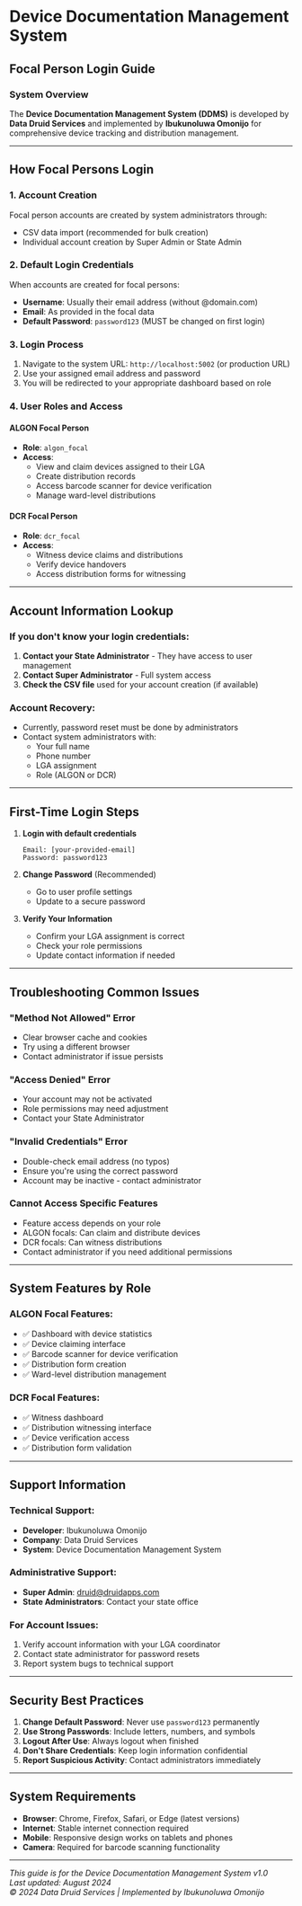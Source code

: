 # Device Documentation Management System
## Focal Person Login Guide

### System Overview
The **Device Documentation Management System (DDMS)** is developed by **Data Druid Services** and implemented by **Ibukunoluwa Omonijo** for comprehensive device tracking and distribution management.

---

## How Focal Persons Login

### 1. **Account Creation**
Focal person accounts are created by system administrators through:
- CSV data import (recommended for bulk creation)
- Individual account creation by Super Admin or State Admin

### 2. **Default Login Credentials**
When accounts are created for focal persons:
- **Username**: Usually their email address (without @domain.com)
- **Email**: As provided in the focal data
- **Default Password**: `password123` (MUST be changed on first login)

### 3. **Login Process**
1. Navigate to the system URL: `http://localhost:5002` (or production URL)
2. Use your assigned email address and password
3. You will be redirected to your appropriate dashboard based on role

### 4. **User Roles and Access**

#### **ALGON Focal Person**
- **Role**: `algon_focal`
- **Access**: 
  - View and claim devices assigned to their LGA
  - Create distribution records
  - Access barcode scanner for device verification
  - Manage ward-level distributions

#### **DCR Focal Person** 
- **Role**: `dcr_focal`
- **Access**:
  - Witness device claims and distributions
  - Verify device handovers
  - Access distribution forms for witnessing

---

## Account Information Lookup

### If you don't know your login credentials:

1. **Contact your State Administrator** - They have access to user management
2. **Contact Super Administrator** - Full system access
3. **Check the CSV file** used for your account creation (if available)

### Account Recovery:
- Currently, password reset must be done by administrators
- Contact system administrators with:
  - Your full name
  - Phone number
  - LGA assignment
  - Role (ALGON or DCR)

---

## First-Time Login Steps

1. **Login with default credentials**
   ```
   Email: [your-provided-email]
   Password: password123
   ```

2. **Change Password** (Recommended)
   - Go to user profile settings
   - Update to a secure password

3. **Verify Your Information**
   - Confirm your LGA assignment is correct
   - Check your role permissions
   - Update contact information if needed

---

## Troubleshooting Common Issues

### **"Method Not Allowed" Error**
- Clear browser cache and cookies
- Try using a different browser
- Contact administrator if issue persists

### **"Access Denied" Error**
- Your account may not be activated
- Role permissions may need adjustment
- Contact your State Administrator

### **"Invalid Credentials" Error**
- Double-check email address (no typos)
- Ensure you're using the correct password
- Account may be inactive - contact administrator

### **Cannot Access Specific Features**
- Feature access depends on your role
- ALGON focals: Can claim and distribute devices
- DCR focals: Can witness distributions
- Contact administrator if you need additional permissions

---

## System Features by Role

### **ALGON Focal Features:**
- ✅ Dashboard with device statistics
- ✅ Device claiming interface
- ✅ Barcode scanner for device verification
- ✅ Distribution form creation
- ✅ Ward-level distribution management

### **DCR Focal Features:**
- ✅ Witness dashboard
- ✅ Distribution witnessing interface
- ✅ Device verification access
- ✅ Distribution form validation

---

## Support Information

### **Technical Support:**
- **Developer**: Ibukunoluwa Omonijo
- **Company**: Data Druid Services
- **System**: Device Documentation Management System

### **Administrative Support:**
- **Super Admin**: druid@druidapps.com
- **State Administrators**: Contact your state office

### **For Account Issues:**
1. Verify account information with your LGA coordinator
2. Contact state administrator for password resets
3. Report system bugs to technical support

---

## Security Best Practices

1. **Change Default Password**: Never use `password123` permanently
2. **Use Strong Passwords**: Include letters, numbers, and symbols
3. **Logout After Use**: Always logout when finished
4. **Don't Share Credentials**: Keep login information confidential
5. **Report Suspicious Activity**: Contact administrators immediately

---

## System Requirements

- **Browser**: Chrome, Firefox, Safari, or Edge (latest versions)
- **Internet**: Stable internet connection required
- **Mobile**: Responsive design works on tablets and phones
- **Camera**: Required for barcode scanning functionality

---

*This guide is for the Device Documentation Management System v1.0*  
*Last updated: August 2024*  
*© 2024 Data Druid Services | Implemented by Ibukunoluwa Omonijo*